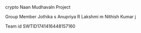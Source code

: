crypto Naan Mudhavaln Project


Group Member
Jothika s
Anupriya R
Lakshmi m
Nithish Kumar j


Team id
SWTID1741416448157160




